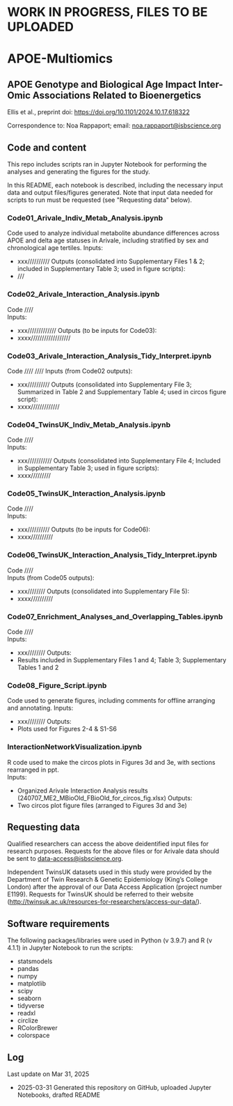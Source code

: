 # WORK IN PROGRESS, FILES TO BE UPLOADED

# APOE-Multiomics

## APOE Genotype and Biological Age Impact Inter-Omic Associations Related to Bioenergetics

Ellis et al., preprint doi: https://doi.org/10.1101/2024.10.17.618322  
  
Correspondence to: Noa Rappaport; email: noa.rappaport@isbscience.org  

## Code and content

This repo includes scripts ran in Jupyter Notebook for performing the analyses and generating the figures for the study.  

In this README, each notebook is described, including the necessary input data and output files/figures generated. Note that input data needed for scripts to run must be requested (see "Requesting data" below).

### Code01_Arivale_Indiv_Metab_Analysis.ipynb
Code used to analyze individual metabolite abundance differences across APOE and delta age statuses in Arivale, including stratified by sex and chronological age tertiles.
Inputs:
* xxx//////////
Outputs (consolidated into Supplementary Files 1 & 2; included in Supplementary Table 3; used in figure scripts):
* ///

### Code02_Arivale_Interaction_Analysis.ipynb
Code ////  
Inputs:
* xxx/////////////
Outputs (to be inputs for Code03):
* xxxx//////////////////

### Code03_Arivale_Interaction_Analysis_Tidy_Interpret.ipynb
Code ////  ////
Inputs (from Code02 outputs):
* xxx//////////
Outputs (consolidated into Supplementary File 3; Summarized in Table 2 and Supplementary Table 4; used in circos figure script):
* xxxx/////////////

### Code04_TwinsUK_Indiv_Metab_Analysis.ipynb
Code ////  
Inputs:
* xxx///////////
Outputs (consolidated into Supplementary File 4; Included in Supplementary Table 3; used in figure scripts):
* xxxx/////////

### Code05_TwinsUK_Interaction_Analysis.ipynb
Code ////  
Inputs:
* xxx//////////
Outputs (to be inputs for Code06):
* xxxx//////////

### Code06_TwinsUK_Interaction_Analysis_Tidy_Interpret.ipynb
Code ////  
Inputs (from Code05 outputs):
* xxx////////
Outputs (consolidated into Supplementary File 5):
* xxxx//////////

### Code07_Enrichment_Analyses_and_Overlapping_Tables.ipynb
Code ////  
Inputs:
* xxx////////
Outputs:
* Results included in Supplementary Files 1 and 4; Table 3; Supplementary Tables 1 and 2

### Code08_Figure_Script.ipynb
Code used to generate figures, including comments for offline arranging and annotating.
Inputs:
* xxx////////
Outputs:
* Plots used for Figures 2-4 & S1-S6

### InteractionNetworkVisualization.ipynb
R code used to make the circos plots in Figures 3d and 3e, with sections rearranged in ppt.  
Inputs:
* Organized Arivale Interaction Analysis results (240707_ME2_MBioOld_FBioOld_for_circos_fig.xlsx)
Outputs:
* Two circos plot figure files (arranged to Figures 3d and 3e)

## Requesting data
Qualified researchers can access the above deidentified input files for research purposes. Requests for the above files or for Arivale data should be sent to data-access@isbscience.org.  
  
Independent TwinsUK datasets used in this study were provided by the Department of Twin Research & Genetic Epidemiology (King’s College London) after the approval of our Data Access Application (project number E1199). Requests for TwinsUK should be referred to their website (http://twinsuk.ac.uk/resources-for-researchers/access-our-data/).

## Software requirements
The following packages/libraries were used in Python (v 3.9.7) and R (v 4.1.1) in Jupyter Notebook to run the scripts:
* statsmodels
* pandas
* numpy
* matplotlib
* scipy
* seaborn
* tidyverse
* readxl
* circlize
* RColorBrewer
* colorspace

## Log
Last update on Mar 31, 2025
* 2025-03-31 Generated this repository on GitHub, uploaded Jupyter Notebooks, drafted README
